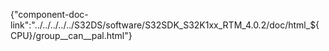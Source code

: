 {"component-doc-link":"../../../../../S32DS/software/S32SDK_S32K1xx_RTM_4.0.2/doc/html_${CPU}/group__can__pal.html"}
